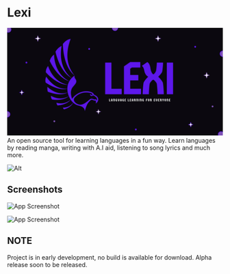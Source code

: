 # Lexi

![](./wwwroot/src/imgs/LexiBanner.jpg)
An open source tool for learning languages in a fun way. Learn languages by reading manga, writing with A.I aid, listening to song lyrics and much more.

![Alt](https://repobeats.axiom.co/api/embed/dd6e26598bc678f888e0ae7c7a3c51bdbe478df8.svg "Repobeats analytics image")

## Screenshots

![App Screenshot](https://i.ibb.co/BL5fcGv/image.png)

![App Screenshot](https://i.ibb.co/mH8TMt5/image.png)

## NOTE

Project is in early development, no build is available for download. Alpha release soon to be released.
